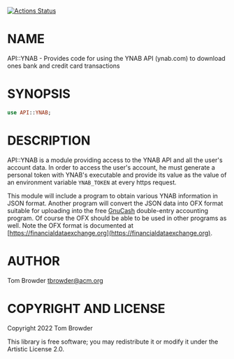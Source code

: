 [![Actions Status](https://github.com/tbrowder/API-YNAB/actions/workflows/test.yml/badge.svg)](https://github.com/tbrowder/API-YNAB/actions)

NAME
====

API::YNAB - Provides code for using the YNAB API (ynab.com) to download ones bank and credit card transactions

SYNOPSIS
========

```raku
use API::YNAB;
```

DESCRIPTION
===========

API::YNAB is a module providing access to the YNAB API and all the user's account data. In order to access the user's account, he must generate a personal token with YNAB's executable and provide its value as the value of an environment variable `YNAB_TOKEN` at every https request.

This module will include a program to obtain various YNAB information in JSON format. Another program will convert the JSON data into OFX format suitable for uploading into the free [GnuCash](https://gnucash.org) double-entry accounting program. Of course the OFX should be able to be used in other programs as well. Note the OFX format is documented at [https://financialdataexchange.org](https://financialdataexchange.org).

AUTHOR
======

Tom Browder <tbrowder@acm.org>

COPYRIGHT AND LICENSE
=====================

Copyright 2022 Tom Browder

This library is free software; you may redistribute it or modify it under the Artistic License 2.0.

